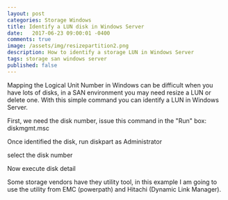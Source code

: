 ```yaml
---
layout: post
categories: Storage Windows 
title: Identify a LUN disk in Windows Server 
date:   2017-06-23 09:00:01 -0400
comments: true
image: /assets/img/resizepartition2.png
description: How to identify a storage LUN in Windows Server
tags: storage san windows server 
published: false
---
```


Mapping the Logical Unit Number in Windows can be difficult when you have lots of disks, in a SAN environment you may need resize a LUN or delete one. With this simple command you can identify a LUN in Windows Server.

First, we need the disk number, issue this command in the "Run" box: diskmgmt.msc

Once identified the disk, run diskpart as Administrator

select the disk number

Now execute disk detail


Some storage vendors have they utility tool, in this example I am going to use the utility from EMC (powerpath) and Hitachi (Dynamic Link Manager).

